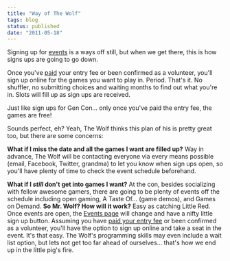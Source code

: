 ```yaml
---
title: "Way of The Wolf"
tags: blog
status: published
date: "2011-05-18"
---
```


Signing up for [events](http://www.bigbadcon.com/?page_id=6) is a ways off still, but when we get there, this is how signs ups are going to go down.

Once you've [paid](http://www.bigbadcon.com/?page_id=17) your entry fee or been confirmed as a volunteer, you'll sign up online for the games you want to play in. Period. That's it. No shuffler, no submitting choices and waiting months to find out what you're in. Slots will fill up as sign ups are received.

Just like sign ups for Gen Con... only once you've paid the entry fee, the games are free!

Sounds perfect, eh? Yeah, The Wolf thinks this plan of his is pretty great too, but there are some concerns:

**What if I miss the date and all the games I want are filled up?** Way in advance, The Wolf will be contacting everyone via every means possible (email, Facebook, Twitter, grandma) to let you know when sign ups open, so you'll have plenty of time to check the event schedule beforehand.

**What if I _still_ don't get into games I want?** At the con, besides socializing with fellow awesome gamers, there are going to be plenty of events off the schedule including open gaming, A Taste Of... (game demos), and Games on Demand. **So Mr. Wolf? How will it work?** Easy as catching Little Red. Once events are open, the [Events page](http://www.bigbadcon.com/?page_id=6) will change and have a nifty little sign up button. Assuming you have [paid your entry fee](http://www.bigbadcon.com/?page_id=17) or been confirmed as a volunteer, you'll have the option to sign up online and take a seat in the event. It's that easy. The Wolf's programming skills may even include a wait list option, but lets not get too far ahead of ourselves... that's how we end up in the little pig's fire.
